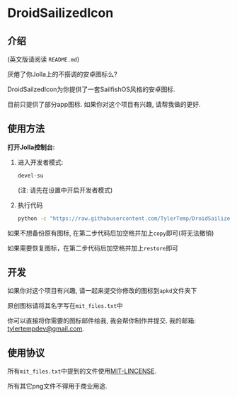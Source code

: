 ﻿DroidSailizedIcon
=================


介绍
---------

(英文版请阅读 `README.md`)

厌倦了你Jolla上的不搭调的安卓图标么?

DroidSailzedIcon为你提供了一套SailfishOS风格的安卓图标.

目前只提供了部分app图标. 如果你对这个项目有兴趣, 请帮我做的更好.

使用方法
----------


**打开Jolla控制台:**

1.  进入开发者模式:
    
    ```bash
    devel-su
    ```

    (注: 请先在设置中开启开发者模式)

2.  执行代码
    
    ```bash
    python -c "https://raw.githubusercontent.com/TylerTemp/DroidSailizedIcon/master/cp.py"
    ```

如果不想备份原有图标, 在第二步代码后加空格并加上`copy`即可(将无法撤销)

如果需要恢复图标，在第二步代码后加空格并加上`restore`即可

开发
----------

如果你对这个项目有兴趣, 请一起来提交你修改的图标到`apkd`文件夹下

原创图标请将其名字写在`mit_files.txt`中

你可以直接将你需要的图标邮件给我, 我会帮你制作并提交. 我的邮箱:
[tylertempdev@gmail.com](mailto:tylertempdev@gmail.com).

使用协议
---------

所有`mit_files.txt`中提到的文件使用[MIT-LINCENSE](https://github.com/angular/angular.js/blob/master/LICENSE).

所有其它png文件不得用于商业用途.
